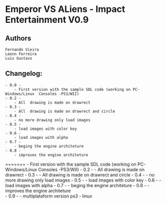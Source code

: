 Emperor VS ALiens - Impact Entertainment V0.9
=============================

Authors
-------
	Fernando Vieira
	Leonn Ferreira
	Luis Gustavo

Changelog:
----------
	- 0.0 -
	 	- First version with the sample SDL code (working on PC-Windows/Linux  Consoles -PS3/WII) 
	- 0.2 -
	 	- All  drawing is made on drawrect
	- 0.3 -
	 	- All  drawing is made on drawrect and circle
	- 0.4 -
	 	- no more drawing only load images
	- 0.5 -
	 	- load images with color key
	- 0.6 -
	 	- load images with alpha 
	- 0.7 -
	 	- beging the engine architeture
	- 0.8 -
	 	- improves the engine architeture
	
	
=======
		- First version with the sample SDL code (working on PC-Windows/Linux  Consoles -PS3/WII) 
	- 0.2 -
		- All  drawing is made on drawrect
	- 0.3 -
		- All  drawing is made on drawrect and circle
	- 0.4 -
		- no more drawing only load images
	- 0.5 -
		- load images with color key
	- 0.6 -
		- load images with alpha 
	- 0.7 -
		- beging the engine architeture
	- 0.8 -
		- improves the engine architeture	
	- 0.9 -
		- multiplataform version ps3 - linux

